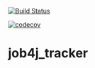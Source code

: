 [![Build Status](https://travis-ci.org/lotus334/job4j_tracker.svg?branch=master)](https://travis-ci.org/lotus334/job4j_tracker)

[![codecov](https://codecov.io/gh/lotus334/job4j_tracker/branch/master/graph/badge.svg?token=00K1Q7IQXE)](https://codecov.io/gh/lotus334/job4j_tracker)


# job4j_tracker